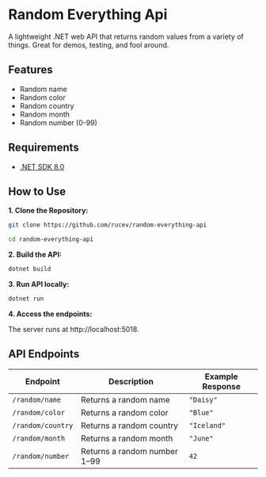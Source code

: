 # Random Everything Api
A lightweight .NET web API that returns random values from a variety of things. Great for demos, testing, and fool around.

## Features
- Random name
- Random color
- Random country
- Random month
- Random number (0-99)

## Requirements
 - [.NET SDK 8.0](https://dotnet.microsoft.com/download/dotnet/8.0)

## How to Use
**1. Clone the Repository:**
```sh
git clone https://github.com/rucev/random-everything-api
```
```sh
cd random-everything-api
```

**2. Build the API:**
```sh
dotnet build
```

**3. Run API locally:**
```sh
dotnet run
```

**4. Access the endpoints:**

The server runs at http://localhost:5018.

## API Endpoints

| Endpoint          | Description                  | Example Response |
| ----------------- | ---------------------------- | ---------------- |
| `/random/name`    | Returns a random name        | `"Daisy"`        |
| `/random/color`   | Returns a random color       | `"Blue"`         |
| `/random/country` | Returns a random country     | `"Iceland"`      |
| `/random/month`   | Returns a random month       | `"June"`         |
| `/random/number`  | Returns a random number 1–99 | `42`             |
